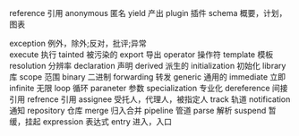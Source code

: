 
reference 引用 
anonymous 匿名
yield 产出
plugin 插件
schema 概要，计划，图表

exception 例外，除外;反对，批评;异常   
execute 执行
tainted 被污染的
export 导出
operator 操作符
template 模板
resolution 分辨率
declaration 声明
derived 派生的
initialization 初始化
library 库
scope 范围
binary 二进制
forwarding 转发
generic 通用的
immediate 立即
infinite 无限
loop 循环
paraneter 参数
specialization 专业化
dereference 间接引用
refrence 引用
assignee 受托人，代理人，被指定人
track 轨道
notification 通知
repository 仓库
merge 归入合并
pipeline 管道
parse 解析
suspend 暂缓，挂起
expression 表达式
entry 进入，入口
